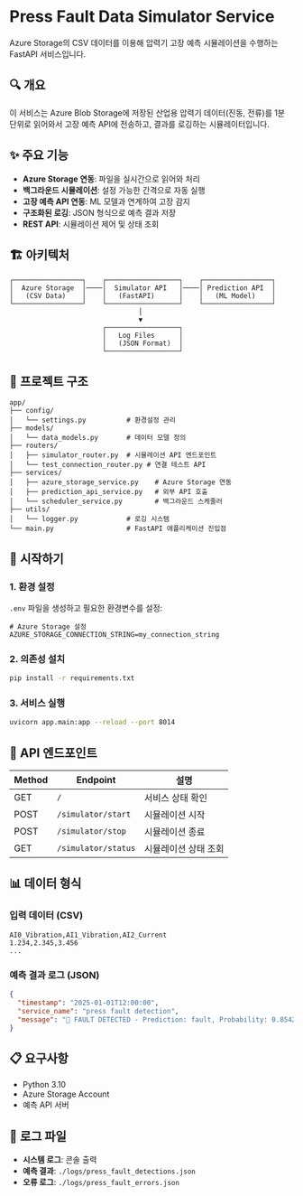 # Press Fault Data Simulator Service

Azure Storage의 CSV 데이터를 이용해 압력기 고장 예측 시뮬레이션을 수행하는 FastAPI 서비스입니다.

## 🔍 개요

이 서비스는 Azure Blob Storage에 저장된 산업용 압력기 데이터(진동, 전류)를 1분 단위로 읽어와서 고장 예측 API에 전송하고, 결과를 로깅하는 시뮬레이터입니다.

## ✨ 주요 기능

- **Azure Storage 연동**: 파일을 실시간으로 읽어와 처리
- **백그라운드 시뮬레이션**: 설정 가능한 간격으로 자동 실행
- **고장 예측 API 연동**: ML 모델과 연계하여 고장 감지
- **구조화된 로깅**: JSON 형식으로 예측 결과 저장
- **REST API**: 시뮬레이션 제어 및 상태 조회

## 🏗️ 아키텍처

```
┌─────────────────┐    ┌──────────────────┐    ┌─────────────────┐
│  Azure Storage  │────│  Simulator API   │────│ Prediction API  │
│   (CSV Data)    │    │   (FastAPI)      │    │   (ML Model)    │
└─────────────────┘    └──────────────────┘    └─────────────────┘
                                │
                                ▼
                       ┌──────────────────┐
                       │   Log Files      │
                       │   (JSON Format)  │
                       └──────────────────┘
```

## 📁 프로젝트 구조

```
app/
├── config/
│   └── settings.py          # 환경설정 관리
├── models/
│   └── data_models.py       # 데이터 모델 정의
├── routers/
│   ├── simulator_router.py  # 시뮬레이션 API 엔드포인트
│   └── test_connection_router.py # 연결 테스트 API
├── services/
│   ├── azure_storage_service.py    # Azure Storage 연동
│   ├── prediction_api_service.py   # 외부 API 호출
│   └── scheduler_service.py        # 백그라운드 스케줄러
├── utils/
│   └── logger.py            # 로깅 시스템
└── main.py                  # FastAPI 애플리케이션 진입점
```

## 🚀 시작하기

### 1. 환경 설정

`.env` 파일을 생성하고 필요한 환경변수를 설정:

```env
# Azure Storage 설정
AZURE_STORAGE_CONNECTION_STRING=my_connection_string
```

### 2. 의존성 설치

```bash
pip install -r requirements.txt
```

### 3. 서비스 실행

```bash
uvicorn app.main:app --reload --port 8014
```

## 📡 API 엔드포인트

| Method | Endpoint | 설명 |
|--------|----------|------|
| GET | `/` | 서비스 상태 확인 |
| POST | `/simulator/start` | 시뮬레이션 시작 |
| POST | `/simulator/stop` | 시뮬레이션 종료 |
| GET | `/simulator/status` | 시뮬레이션 상태 조회 |

## 📊 데이터 형식

### 입력 데이터 (CSV)
```csv
AI0_Vibration,AI1_Vibration,AI2_Current
1.234,2.345,3.456
...
```

### 예측 결과 로그 (JSON)
```json
{
  "timestamp": "2025-01-01T12:00:00",
  "service_name": "press fault detection",
  "message": "🚨 FAULT DETECTED - Prediction: fault, Probability: 0.8542"
}
```

## 📋 요구사항

- Python 3.10
- Azure Storage Account
- 예측 API 서버

## 📝 로그 파일

- **시스템 로그**: 콘솔 출력
- **예측 결과**: `./logs/press_fault_detections.json`
- **오류 로그**: `./logs/press_fault_errors.json`